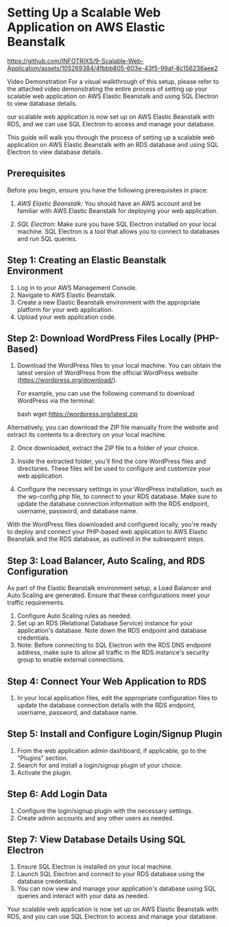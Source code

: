 # Setting Up a Scalable Web Application on AWS Elastic Beanstalk 

https://github.com/INFOTRIXS/9-Scalable-Web-Application/assets/105269384/4fbbb805-603e-43f5-99af-8c156236aee2

Video Demonstration
For a visual walkthrough of this setup, please refer to the attached video demonstrating the entire process of setting up your scalable web application on AWS Elastic Beanstalk and using SQL Electron to view database details.

our  scalable web application is now set up on AWS Elastic Beanstalk with RDS, and we can use SQL Electron to access and manage your database.




This guide will walk you through the process of setting up a scalable web application on AWS Elastic Beanstalk with an RDS database and using SQL Electron to view database details.
##  Prerequisites
Before you begin, ensure you have the following prerequisites in place:

1. *AWS Elastic Beanstalk:* You should have an AWS account and be familiar with AWS Elastic Beanstalk for deploying your web application.

2. *SQL Electron:* Make sure you have SQL Electron installed on your local machine. SQL Electron is a tool that allows you to connect to databases and run SQL queries.

## Step 1: Creating an Elastic Beanstalk Environment

1. Log in to your AWS Management Console.
2. Navigate to AWS Elastic Beanstalk.
3. Create a new Elastic Beanstalk environment with the appropriate platform for your web application.
4. Upload your web application code.

## Step 2: Download WordPress Files Locally (PHP-Based)

1. Download the WordPress files to your local machine. You can obtain the latest version of WordPress from the official WordPress website (https://wordpress.org/download/).
   
   For example, you can use the following command to download WordPress via the terminal:

   bash
   wget https://wordpress.org/latest.zip
   

 Alternatively, you can download the ZIP file manually from the website and extract its contents to a directory on your local machine.

2. Once downloaded, extract the ZIP file to a folder of your choice.

3. Inside the extracted folder, you'll find the core WordPress files and directories. These files will be used to configure and customize your web application.

4. Configure the necessary settings in your WordPress installation, such as the wp-config.php file, to connect to your RDS database. Make sure to update the database connection information with the RDS endpoint, username, password, and database name.

With the WordPress files downloaded and configured locally, you're ready to deploy and connect your PHP-based web application to AWS Elastic Beanstalk and the RDS database, as outlined in the subsequent steps.

## Step 3: Load Balancer, Auto Scaling, and RDS Configuration

As part of the Elastic Beanstalk environment setup, a Load Balancer and Auto Scaling are generated. Ensure that these configurations meet your traffic requirements.

1. Configure Auto Scaling rules as needed.
2. Set up an RDS (Relational Database Service) instance for your application's database. Note down the RDS endpoint and database credentials.
3. Note: Before connecting to SQL Electron with the RDS DNS endpoint address, make sure to allow all traffic in the RDS instance's security group to enable external connections.

## Step 4: Connect Your Web Application to RDS

1. In your local application files, edit the appropriate configuration files to update the database connection details with the RDS endpoint, username, password, and database name.

## Step 5: Install and Configure Login/Signup Plugin

1. From the web application admin dashboard, if applicable, go to the "Plugins" section.
2. Search for and install a login/signup plugin of your choice.
3. Activate the plugin.

## Step 6: Add Login Data

1. Configure the login/signup plugin with the necessary settings.
2. Create admin accounts and any other users as needed.

## Step 7: View Database Details Using SQL Electron

1. Ensure SQL Electron is installed on your local machine.
2. Launch SQL Electron and connect to your RDS database using the database credentials.
3. You can now view and manage your application's database using SQL queries and interact with your data as needed.

Your scalable web application is now set up on AWS Elastic Beanstalk with RDS, and you can use SQL Electron to access and manage your database.
